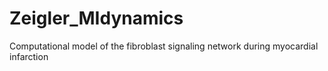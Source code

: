 # Zeigler_MIdynamics
Computational model of the fibroblast signaling network during myocardial infarction
